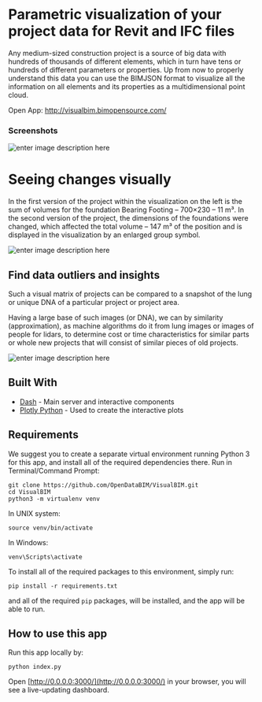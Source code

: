 # Parametric visualization of your project data for Revit and IFC files
Any medium-sized construction project is a source of big data with hundreds of thousands of different elements, which in turn have tens or hundreds of different parameters or properties. Up from now to properly understand this data you can use the BIMJSON format to visualize all the information on all elements and its properties as a multidimensional point cloud.

Open App:  http://visualbim.bimopensource.com/

### Screenshots
![enter image description here](https://opendatabim.io/wp-content/uploads/2021/12/ezgif.com-gif-maker-_2_.gif)

#  Seeing changes visually

In the first version of the project within the visualization on the left is the sum of volumes for the foundation Bearing Footing – 700×230 – 11 m³. In the second version of the project, the dimensions of the foundations were changed, which affected the total volume – 147 m³ of the position and is displayed in the visualization by an enlarged group symbol. 


![enter image description here](https://opendatabim.io/wp-content/uploads/2021/12/Unbenannt-2.png)
## Find data outliers and insights
Such a visual matrix of projects can be compared to a snapshot of the lung or unique DNA of a particular project or project area.

Having a large base of such images (or DNA), we can by similarity (approximation), as machine algorithms do it from lung images or images of people for lidars, to determine cost or time characteristics for similar parts or whole new projects that will consist of similar pieces of old projects.

![enter image description here](https://opendatabim.io/wp-content/uploads/2021/10/Ein-bisschen-Text-hinzufugen-3.png)


## Built With

-   [Dash](https://dash.plot.ly/)  - Main server and interactive components
-   [Plotly Python](https://plot.ly/python/)  - Used to create the interactive plots


## Requirements

We suggest you to create a separate virtual environment running Python 3 for this app, and install all of the required dependencies there. Run in Terminal/Command Prompt:

```
git clone https://github.com/OpenDataBIM/VisualBIM.git
cd VisualBIM
python3 -m virtualenv venv

```

In UNIX system:

```
source venv/bin/activate

```

In Windows:

```
venv\Scripts\activate

```

To install all of the required packages to this environment, simply run:

```
pip install -r requirements.txt

```

and all of the required  `pip`  packages, will be installed, and the app will be able to run.

## [](https://github.com/plotly/dash-sample-apps/tree/main/apps/dash-manufacture-spc-dashboard#how-to-use-this-app)How to use this app

Run this app locally by:

```
python index.py

```

Open  [http://0.0.0.0:3000/](http://0.0.0.0:3000/)  in your browser, you will see a live-updating dashboard.

